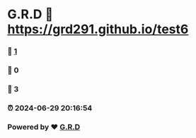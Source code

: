 # G.R.D :link: https://grd291.github.io/test6 
### :page_facing_up: [1](https://grd291.github.io/test6/tag.html) 
### :speech_balloon: 0 
### :hibiscus: 3 
### :alarm_clock: 2024-06-29 20:16:54 
### Powered by :heart: [G.R.D](https://grdnet.org)
